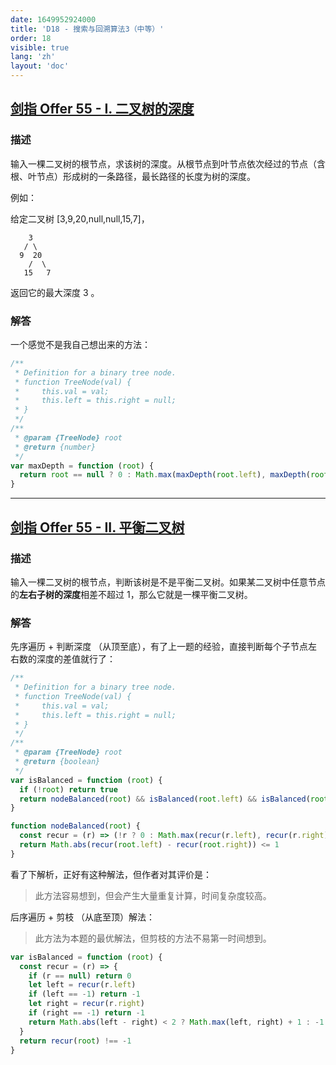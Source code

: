 ```yaml
---
date: 1649952924000
title: 'D18 - 搜索与回溯算法3（中等）'
order: 18
visible: true
lang: 'zh'
layout: 'doc'
---
```


## [剑指 Offer 55 - I. 二叉树的深度](https://leetcode-cn.com/problems/er-cha-shu-de-shen-du-lcof/)

### 描述

输入一棵二叉树的根节点，求该树的深度。从根节点到叶节点依次经过的节点（含根、叶节点）形成树的一条路径，最长路径的长度为树的深度。

例如：

给定二叉树 [3,9,20,null,null,15,7]，

```text
    3
   / \
  9  20
    /  \
   15   7
```

返回它的最大深度 3 。

### 解答

一个感觉不是我自己想出来的方法：

```javascript
/**
 * Definition for a binary tree node.
 * function TreeNode(val) {
 *     this.val = val;
 *     this.left = this.right = null;
 * }
 */
/**
 * @param {TreeNode} root
 * @return {number}
 */
var maxDepth = function (root) {
  return root == null ? 0 : Math.max(maxDepth(root.left), maxDepth(root.right)) + 1
}
```

---

## [剑指 Offer 55 - II. 平衡二叉树](https://leetcode-cn.com/problems/ping-heng-er-cha-shu-lcof/)

### 描述

输入一棵二叉树的根节点，判断该树是不是平衡二叉树。如果某二叉树中任意节点的**左右子树的深度**相差不超过 1，那么它就是一棵平衡二叉树。

### 解答

先序遍历 + 判断深度 （从顶至底），有了上一题的经验，直接判断每个子节点左右数的深度的差值就行了：

```javascript
/**
 * Definition for a binary tree node.
 * function TreeNode(val) {
 *     this.val = val;
 *     this.left = this.right = null;
 * }
 */
/**
 * @param {TreeNode} root
 * @return {boolean}
 */
var isBalanced = function (root) {
  if (!root) return true
  return nodeBalanced(root) && isBalanced(root.left) && isBalanced(root.right)
}

function nodeBalanced(root) {
  const recur = (r) => (!r ? 0 : Math.max(recur(r.left), recur(r.right)) + 1)
  return Math.abs(recur(root.left) - recur(root.right)) <= 1
}
```

看了下解析，正好有这种解法，但作者对其评价是：

> 此方法容易想到，但会产生大量重复计算，时间复杂度较高。

后序遍历 + 剪枝 （从底至顶）解法：

> 此方法为本题的最优解法，但剪枝的方法不易第一时间想到。

```javascript
var isBalanced = function (root) {
  const recur = (r) => {
    if (r == null) return 0
    let left = recur(r.left)
    if (left == -1) return -1
    let right = recur(r.right)
    if (right == -1) return -1
    return Math.abs(left - right) < 2 ? Math.max(left, right) + 1 : -1
  }
  return recur(root) !== -1
}
```